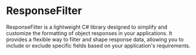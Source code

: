 # ResponseFilter
ResponseFilter is a lightweight C# library designed to simplify and customize the formatting of object responses in your applications. It provides a flexible way to filter and shape response data, allowing you to include or exclude specific fields based on your application's requirements.
